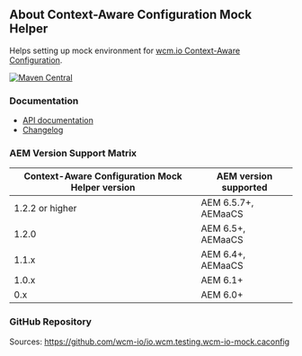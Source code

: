 ## About Context-Aware Configuration Mock Helper

Helps setting up mock environment for [wcm.io Context-Aware Configuration][caconfig].

[![Maven Central](https://maven-badges.herokuapp.com/maven-central/io.wcm/io.wcm.testing.wcm-io-mock.caconfig/badge.svg)](https://maven-badges.herokuapp.com/maven-central/io.wcm/io.wcm.testing.wcm-io-mock.caconfig)


### Documentation

* [API documentation](apidocs/)
* [Changelog](changes-report.html)


### AEM Version Support Matrix

|Context-Aware Configuration Mock Helper version |AEM version supported
|------------------------------------------------|----------------------
|1.2.2 or higher                                 |AEM 6.5.7+, AEMaaCS
|1.2.0                                           |AEM 6.5+, AEMaaCS
|1.1.x                                           |AEM 6.4+, AEMaaCS
|1.0.x                                           |AEM 6.1+
|0.x                                             |AEM 6.0+


### GitHub Repository

Sources: https://github.com/wcm-io/io.wcm.testing.wcm-io-mock.caconfig


[caconfig]: https://wcm.io/caconfig/
